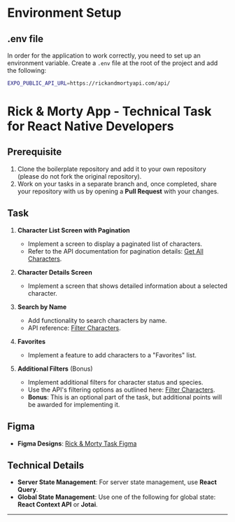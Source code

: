 # Environment Setup

## .env file

In order for the application to work correctly, you need to set up an environment variable.
Create a `.env` file at the root of the project and add the following:

```bash
EXPO_PUBLIC_API_URL=https://rickandmortyapi.com/api/
```


# Rick & Morty App - Technical Task for React Native Developers

## Prerequisite

1. Clone the boilerplate repository and add it to your own repository (please do not fork the original repository).
2. Work on your tasks in a separate branch and, once completed, share your repository with us by opening a **Pull Request** with your changes.

## Task

1. **Character List Screen with Pagination**

   - Implement a screen to display a paginated list of characters.
   - Refer to the API documentation for pagination details: [Get All Characters](https://rickandmortyapi.com/documentation/#get-all-characters).

2. **Character Details Screen**

   - Implement a screen that shows detailed information about a selected character.

3. **Search by Name**

   - Add functionality to search characters by name.
   - API reference: [Filter Characters](https://rickandmortyapi.com/documentation/#filter-characters).

4. **Favorites**

   - Implement a feature to add characters to a "Favorites" list.

5. **Additional Filters** (Bonus)
   - Implement additional filters for character status and species.
   - Use the API's filtering options as outlined here: [Filter Characters](https://rickandmortyapi.com/documentation/#filter-characters).
   - **Bonus**: This is an optional part of the task, but additional points will be awarded for implementing it.

## Figma

- **Figma Designs**: [Rick & Morty Task Figma](https://www.figma.com/design/Ui91kU1cPRnMYW09DorLK1/Rick-%26-Morty-Task?node-id=0-1&node-type=canvas&t=WssIWdkm0D13Vqtq-0)

## Technical Details

- **Server State Management**: For server state management, use **React Query**.
- **Global State Management**: Use one of the following for global state: **React Context API** or **Jotai**.

---
